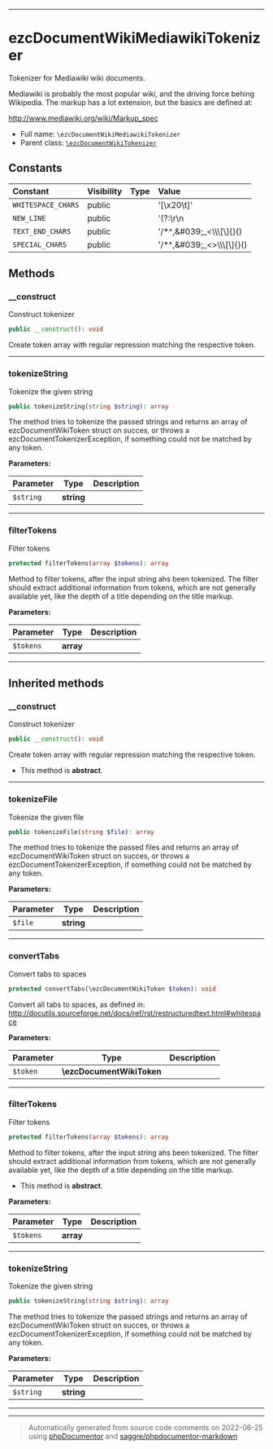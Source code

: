 ***

# ezcDocumentWikiMediawikiTokenizer

Tokenizer for Mediawiki wiki documents.

Mediawiki is probably the most popular wiki, and the driving force behing
Wikipedia. The markup has a lot extension, but the basics are defined at:

http://www.mediawiki.org/wiki/Markup_spec

* Full name: `\ezcDocumentWikiMediawikiTokenizer`
* Parent class: [`\ezcDocumentWikiTokenizer`](./ezcDocumentWikiTokenizer.md)


## Constants

| Constant | Visibility | Type | Value |
|:---------|:-----------|:-----|:------|
|`WHITESPACE_CHARS`|public| |&#039;[\\x20\\t]&#039;|
|`NEW_LINE`|public| |&#039;(?:\\r\\n|\\r|\\n)&#039;|
|`TEXT_END_CHARS`|public| |&#039;/*^,\&#039;_&lt;\\\\\\[\\]{}()|=\\r\\n\\t\\x20&#039;|
|`SPECIAL_CHARS`|public| |&#039;/*^,\&#039;_&lt;&gt;\\\\\\[\\]{}()|=&#039;|


## Methods


### __construct

Construct tokenizer

```php
public __construct(): void
```

Create token array with regular repression matching the respective
token.









***

### tokenizeString

Tokenize the given string

```php
public tokenizeString(string $string): array
```

The method tries to tokenize the passed strings and returns an array of
ezcDocumentWikiToken struct on succes, or throws a
ezcDocumentTokenizerException, if something could not be matched by any
token.






**Parameters:**

| Parameter | Type | Description |
|-----------|------|-------------|
| `$string` | **string** |  |




***

### filterTokens

Filter tokens

```php
protected filterTokens(array $tokens): array
```

Method to filter tokens, after the input string ahs been tokenized. The
filter should extract additional information from tokens, which are not
generally available yet, like the depth of a title depending on the
title markup.






**Parameters:**

| Parameter | Type | Description |
|-----------|------|-------------|
| `$tokens` | **array** |  |




***


## Inherited methods


### __construct

Construct tokenizer

```php
public __construct(): void
```

Create token array with regular repression matching the respective
token.


* This method is **abstract**.






***

### tokenizeFile

Tokenize the given file

```php
public tokenizeFile(string $file): array
```

The method tries to tokenize the passed files and returns an array of
ezcDocumentWikiToken struct on succes, or throws a
ezcDocumentTokenizerException, if something could not be matched by any
token.






**Parameters:**

| Parameter | Type | Description |
|-----------|------|-------------|
| `$file` | **string** |  |




***

### convertTabs

Convert tabs to spaces

```php
protected convertTabs(\ezcDocumentWikiToken $token): void
```

Convert all tabs to spaces, as defined in:
http://docutils.sourceforge.net/docs/ref/rst/restructuredtext.html#whitespace






**Parameters:**

| Parameter | Type | Description |
|-----------|------|-------------|
| `$token` | **\ezcDocumentWikiToken** |  |




***

### filterTokens

Filter tokens

```php
protected filterTokens(array $tokens): array
```

Method to filter tokens, after the input string ahs been tokenized. The
filter should extract additional information from tokens, which are not
generally available yet, like the depth of a title depending on the
title markup.


* This method is **abstract**.



**Parameters:**

| Parameter | Type | Description |
|-----------|------|-------------|
| `$tokens` | **array** |  |




***

### tokenizeString

Tokenize the given string

```php
public tokenizeString(string $string): array
```

The method tries to tokenize the passed strings and returns an array of
ezcDocumentWikiToken struct on succes, or throws a
ezcDocumentTokenizerException, if something could not be matched by any
token.






**Parameters:**

| Parameter | Type | Description |
|-----------|------|-------------|
| `$string` | **string** |  |




***


***
> Automatically generated from source code comments on 2022-06-25 using [phpDocumentor](http://www.phpdoc.org/) and [saggre/phpdocumentor-markdown](https://github.com/Saggre/phpDocumentor-markdown)
